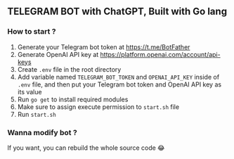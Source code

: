 ## TELEGRAM BOT with ChatGPT, Built with Go lang

### How to start ?

1. Generate your Telegram bot token at https://t.me/BotFather
2. Generate OpenAI API key at https://platform.openai.com/account/api-keys
3. Create `.env` file in the root directory
4. Add variable named `TELEGRAM_BOT_TOKEN` and `OPENAI_API_KEY` inside of `.env` file,
   and then put your Telegram bot token and OpenAI API key as its value
5. Run `go get` to install required modules
6. Make sure to assign execute permission to `start.sh` file
7. Run `start.sh`

### Wanna modify bot ?

If you want, you can rebuild the whole source code 😂